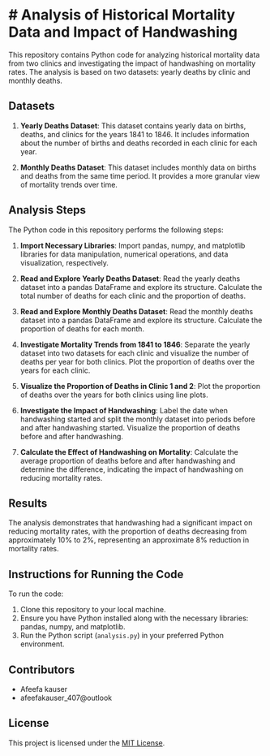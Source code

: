 # # Analysis of Historical Mortality Data and Impact of Handwashing

This repository contains Python code for analyzing historical mortality data from two clinics and investigating the impact of handwashing on mortality rates. The analysis is based on two datasets: yearly deaths by clinic and monthly deaths.

## Datasets

1. **Yearly Deaths Dataset**: This dataset contains yearly data on births, deaths, and clinics for the years 1841 to 1846. It includes information about the number of births and deaths recorded in each clinic for each year.

2. **Monthly Deaths Dataset**: This dataset includes monthly data on births and deaths from the same time period. It provides a more granular view of mortality trends over time.

## Analysis Steps

The Python code in this repository performs the following steps:

1. **Import Necessary Libraries**: Import pandas, numpy, and matplotlib libraries for data manipulation, numerical operations, and data visualization, respectively.

2. **Read and Explore Yearly Deaths Dataset**: Read the yearly deaths dataset into a pandas DataFrame and explore its structure. Calculate the total number of deaths for each clinic and the proportion of deaths.

3. **Read and Explore Monthly Deaths Dataset**: Read the monthly deaths dataset into a pandas DataFrame and explore its structure. Calculate the proportion of deaths for each month.

4. **Investigate Mortality Trends from 1841 to 1846**: Separate the yearly dataset into two datasets for each clinic and visualize the number of deaths per year for both clinics. Plot the proportion of deaths over the years for each clinic.

5. **Visualize the Proportion of Deaths in Clinic 1 and 2**: Plot the proportion of deaths over the years for both clinics using line plots.

6. **Investigate the Impact of Handwashing**: Label the date when handwashing started and split the monthly dataset into periods before and after handwashing started. Visualize the proportion of deaths before and after handwashing.

7. **Calculate the Effect of Handwashing on Mortality**: Calculate the average proportion of deaths before and after handwashing and determine the difference, indicating the impact of handwashing on reducing mortality rates.

## Results

The analysis demonstrates that handwashing had a significant impact on reducing mortality rates, with the proportion of deaths decreasing from approximately 10% to 2%, representing an approximate 8% reduction in mortality rates.

## Instructions for Running the Code

To run the code:

1. Clone this repository to your local machine.
2. Ensure you have Python installed along with the necessary libraries: pandas, numpy, and matplotlib.
3. Run the Python script (`analysis.py`) in your preferred Python environment.

## Contributors

- Afeefa kauser
- afeefakauser_407@outlook 

## License

This project is licensed under the [MIT License](LICENSE).
